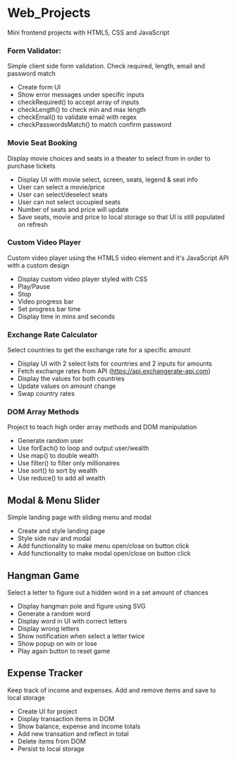 # Web_Projects

Mini frontend projects with HTML5, CSS and JavaScript

### Form Validator:

Simple client side form validation. Check required, length, email and password match

- Create form UI
- Show error messages under specific inputs
- checkRequired() to accept array of inputs
- checkLength() to check min and max length
- checkEmail() to validate email with regex
- checkPasswordsMatch() to match confirm password

### Movie Seat Booking

Display movie choices and seats in a theater to select from in order to purchase tickets

- Display UI with movie select, screen, seats, legend & seat info
- User can select a movie/price
- User can select/deselect seats
- User can not select occupied seats
- Number of seats and price will update
- Save seats, movie and price to local storage so that UI is still populated on refresh

### Custom Video Player

Custom video player using the HTML5 video element and it's JavaScript API with a custom design

- Display custom video player styled with CSS
- Play/Pause
- Stop
- Video progress bar
- Set progress bar time
- Display time in mins and seconds

### Exchange Rate Calculator

Select countries to get the exchange rate for a specific amount

- Display UI with 2 select lists for countries and 2 inputs for amounts
- Fetch exchange rates from API (https://api.exchangerate-api.com)
- Display the values for both countries
- Update values on amount change
- Swap country rates

### DOM Array Methods

Project to teach high order array methods and DOM manipulation

- Generate random user
- Use forEach() to loop and output user/wealth
- Use map() to double wealth
- Use filter() to filter only millionaires
- Use sort() to sort by wealth
- Use reduce() to add all wealth

## Modal & Menu Slider

Simple landing page with sliding menu and modal

- Create and style landing page
- Style side nav and modal
- Add functionality to make menu open/close on button click
- Add functionality to make modal open/close on button click

## Hangman Game

Select a letter to figure out a hidden word in a set amount of chances

- Display hangman pole and figure using SVG
- Generate a random word
- Display word in UI with correct letters
- Display wrong letters
- Show notification when select a letter twice
- Show popup on win or lose
- Play again button to reset game

## Expense Tracker

Keep track of income and expenses. Add and remove items and save to local storage

- Create UI for project
- Display transaction items in DOM
- Show balance, expense and income totals
- Add new transation and reflect in total
- Delete items from DOM
- Persist to local storage
